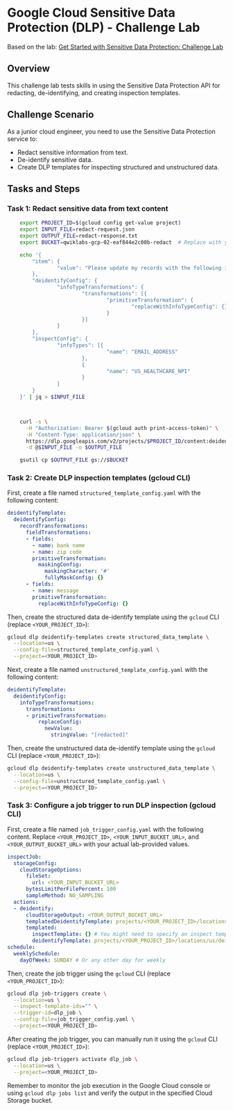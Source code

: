 # Google Cloud Sensitive Data Protection (DLP) - Challenge Lab

Based on the lab: [Get Started with Sensitive Data Protection: Challenge Lab](https://www.cloudskillsboost.google.com/course_templates/750/labs/510997)

## Overview

This challenge lab tests skills in using the Sensitive Data Protection API for redacting, de-identifying, and creating inspection templates.

## Challenge Scenario

As a junior cloud engineer, you need to use the Sensitive Data Protection service to:

*   Redact sensitive information from text.
*   De-identify sensitive data.
*   Create DLP templates for inspecting structured and unstructured data.

## Tasks and Steps

### Task 1: Redact sensitive data from text content

```bash
    export PROJECT_ID=$(gcloud config get-value project)
    export INPUT_FILE=redact-request.json
    export OUTPUT_FILE=redact-response.txt
    export BUCKET=qwiklabs-gcp-02-eaf844e2c00b-redact  # Replace with your lab-provided bucket name

    echo '{
        "item": {
                "value": "Please update my records with the following information:\n Email address: foo@example.com,\nNational Provider Identifier: 1245319599"
        },
        "deidentifyConfig": {
                "infoTypeTransformations": {
                        "transformations": [{
                                "primitiveTransformation": {
                                        "replaceWithInfoTypeConfig": {}
                                }
                        }]
                }
        },
        "inspectConfig": {
                "infoTypes": [{
                                "name": "EMAIL_ADDRESS"
                        },
                        {
                                "name": "US_HEALTHCARE_NPI"
                        }
                ]
        }
    }' | jq > $INPUT_FILE



    curl -s \
      -H "Authorization: Bearer $(gcloud auth print-access-token)" \
      -H "Content-Type: application/json" \
      https://dlp.googleapis.com/v2/projects/$PROJECT_ID/content:deidentify \
      -d @$INPUT_FILE -o $OUTPUT_FILE

    gsutil cp $OUTPUT_FILE gs://$BUCKET
```

### Task 2: Create DLP inspection templates (gcloud CLI)

First, create a file named `structured_template_config.yaml` with the following content:

```yaml
deidentifyTemplate:
  deidentifyConfig:
    recordTransformations:
      fieldTransformations:
      - fields:
        - name: bank name
        - name: zip code
        primitiveTransformation:
          maskingConfig:
            maskingCharacter: '#'
            fullyMaskConfig: {}
      - fields:
        - name: message
        primitiveTransformation:
          replaceWithInfoTypeConfig: {}
```

Then, create the structured data de-identify template using the `gcloud` CLI (replace `<YOUR_PROJECT_ID>`):

```bash
gcloud dlp deidentify-templates create structured_data_template \
  --location=us \
  --config-file=structured_template_config.yaml \
  --project=<YOUR_PROJECT_ID>
```

Next, create a file named `unstructured_template_config.yaml` with the following content:

```yaml
deidentifyTemplate:
  deidentifyConfig:
    infoTypeTransformations:
      transformations:
      - primitiveTransformation:
          replaceConfig:
            newValue:
              stringValue: "[redacted]"
```

Then, create the unstructured data de-identify template using the `gcloud` CLI (replace `<YOUR_PROJECT_ID>`):

```bash
gcloud dlp deidentify-templates create unstructured_data_template \
  --location=us \
  --config-file=unstructured_template_config.yaml \
  --project=<YOUR_PROJECT_ID>
```

### Task 3: Configure a job trigger to run DLP inspection (gcloud CLI)

First, create a file named `job_trigger_config.yaml` with the following content. Replace `<YOUR_PROJECT_ID>`, `<YOUR_INPUT_BUCKET_URL>`, and `<YOUR_OUTPUT_BUCKET_URL>` with your actual lab-provided values.

```yaml
inspectJob:
  storageConfig:
    cloudStorageOptions:
      fileSet:
        url: <YOUR_INPUT_BUCKET_URL>
      bytesLimitPerFilePercent: 100
      sampleMethod: NO_SAMPLING
  actions:
  - deidentify:
      cloudStorageOutput: <YOUR_OUTPUT_BUCKET_URL>
      templatedDeidentifyTemplate: projects/<YOUR_PROJECT_ID>/locations/us/deidentifyTemplates/structured_data_template # Use your structured template resource name
      templated:
        inspectTemplate: {} # You might need to specify an inspect template if not using default
        deidentifyTemplate: projects/<YOUR_PROJECT_ID>/locations/us/deidentifyTemplates/unstructured_data_template # Use your unstructured template resource name
schedule:
  weeklySchedule:
    dayOfWeek: SUNDAY # Or any other day for weekly
```

Then, create the job trigger using the `gcloud` CLI (replace `<YOUR_PROJECT_ID>`):

```bash
gcloud dlp job-triggers create \
  --location=us \
  --inspect-template-ids="" \
  --trigger-id=dlp_job \
  --config-file=job_trigger_config.yaml \
  --project=<YOUR_PROJECT_ID>
```

After creating the job trigger, you can manually run it using the `gcloud` CLI (replace `<YOUR_PROJECT_ID>`):

```bash
gcloud dlp job-triggers activate dlp_job \
  --location=us \
  --project=<YOUR_PROJECT_ID>
```

Remember to monitor the job execution in the Google Cloud console or using `gcloud dlp jobs list` and verify the output in the specified Cloud Storage bucket.